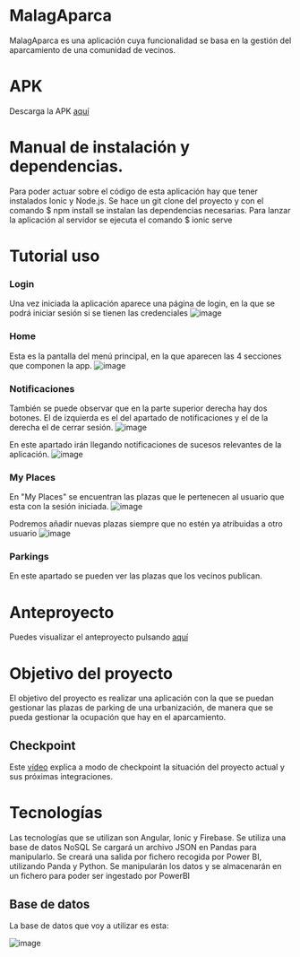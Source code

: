 # MalagAparca
MalagAparca es una aplicación cuya funcionalidad se basa en la gestión del aparcamiento de una comunidad de vecinos.

# APK
Descarga la APK [aquí](https://drive.google.com/file/d/1LEWmO7UUG2aIfLN5RnxTLxkPvpzd3JO8/view?usp=drive_link)


# Manual de instalación y dependencias.
Para poder actuar sobre el código de esta aplicación hay que tener instalados Ionic y Node.js. 
Se hace un git clone del proyecto y con el comando $ npm install se instalan las dependencias necesarias. 
Para lanzar la aplicación al servidor se ejecuta el comando $ ionic serve

# Tutorial uso

### Login
Una vez iniciada la aplicación aparece una página de login, en la que se podrá iniciar sesión si se tienen las credenciales 
![image](https://github.com/diegorodrii/MalagAparca/assets/91873618/2a2c1ad1-4937-4107-94d7-3319f1dfa5b6)

### Home
Esta es la pantalla del menú principal, en la que aparecen las 4 secciones que componen la app.
![image](https://github.com/diegorodrii/MalagAparca/assets/91873618/b80eec0d-8b98-4bd4-8f3c-82471d80cb32)

### Notificaciones
También se puede observar que en la parte superior derecha hay dos botones. El de izquierda es el del apartado de notificaciones y el de la derecha el de cerrar sesión. 
![image](https://github.com/diegorodrii/MalagAparca/assets/91873618/db55bb82-aa8d-4a89-a4b9-dfac18a4c198)

En este apartado irán llegando notificaciones de sucesos relevantes de la aplicación.
![image](https://github.com/diegorodrii/MalagAparca/assets/91873618/9bdefd70-47bb-46a3-8531-1771507e0018)

### My Places 
En "My Places" se encuentran las plazas que le pertenecen al usuario que esta con la sesión iniciada. 
![image](https://github.com/diegorodrii/MalagAparca/assets/91873618/afe3f7cd-c07e-4dfc-8c90-777f2a0fa206)

Podremos añadir nuevas plazas siempre que no estén ya atribuidas a otro usuario 
![image](https://github.com/diegorodrii/MalagAparca/assets/91873618/ab0e848e-5277-499a-8406-e52e4fcb7f4e)


### Parkings 
En este apartado se pueden ver las plazas que los vecinos publican. 
# Anteproyecto
Puedes visualizar el anteproyecto pulsando [aquí](https://www.figma.com/file/bhbYEQFqAV6pZjXq9aW23T/MalagAparca?node-id=0%3A1&t=SBwDo5IEAK5LKLib-1)

# Objetivo del proyecto
El objetivo del proyecto es realizar una aplicación con la que se puedan gestionar las plazas de parking de una urbanización, de manera que se pueda gestionar la ocupación que hay en el aparcamiento. 

## Checkpoint
Este [vídeo](https://youtu.be/cBVhDWv6M8A) explica a modo de checkpoint la situación del proyecto actual y sus próximas integraciones.


# Tecnologías
Las tecnologías que se utilizan son Angular, Ionic y Firebase. Se utiliza una base de datos NoSQL
Se cargará un archivo JSON en Pandas para manipularlo. Se creará una salida por fichero recogida por Power BI, utilizando Panda y Python. Se manipularán los datos y se almacenarán en un fichero para poder ser ingestado por PowerBI

## Base de datos
La base de datos que voy a utilizar es esta:

![image](https://user-images.githubusercontent.com/91873618/231391698-ce18362e-a198-472b-9ae0-d905ff01e6f8.png)


#
